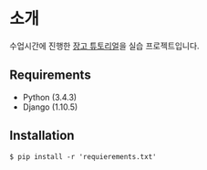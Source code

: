 # 소개
수업시간에 진행한 [장고 튜토리얼](http://django-document-korean.readthedocs.io/ko/latest/intro/index.html)을 실습 프로젝트입니다.


## Requirements
- Python (3.4.3)
- Django (1.10.5)

## Installation
```shell
$ pip install -r 'requierements.txt'
```
